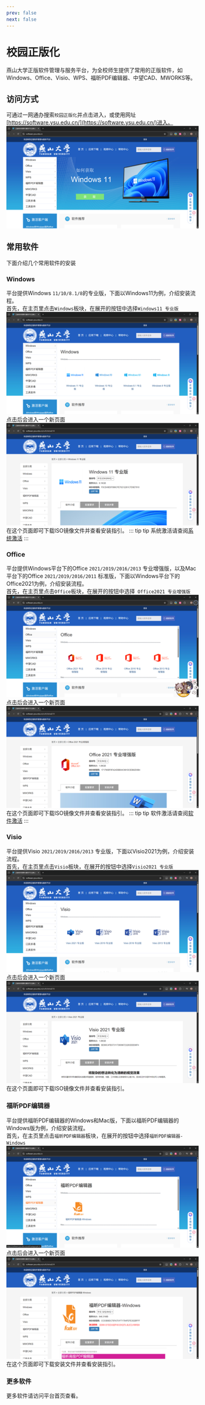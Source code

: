 ```yaml
---
prev: false
next: false
---
```


# 校园正版化

燕山大学正版软件管理与服务平台，为全校师生提供了常用的正版软件，如Windows、Office、Visio、WPS、福昕PDF编辑器、中望CAD、MWORKS等。

## 访问方式

可通过一网通办搜索`校园正版化`并点击进入，或使用网址[https://software.ysu.edu.cn/](https://software.ysu.edu.cn/)进入。
![校园正版化](./images/main.png)

## 常用软件

下面介绍几个常用软件的安装

### Windows

平台提供Windows `11/10/8.1/8`的专业版，下面以Windows11为例，介绍安装流程。  
首先，在主页里点击`Windows`板块，在展开的按钮中选择`Windows11 专业版`
![Windows](./images/windows.png)
点击后会进入一个新页面
![Windows11](./images/windows11.png)
在这个页面即可下载ISO镜像文件并查看安装指引。
::: tip tip
系统激活请查阅[系统激活](https://software.ysu.edu.cn/help/detail/2)
:::

### Office

平台提供Windows平台下的Office `2021/2019/2016/2013` 专业增强版，以及Mac平台下的Office `2021/2019/2016/2011` 标准版，下面以Windows平台下的Office2021为例，介绍安装流程。  
首先，在主页里点击`Office`板块，在展开的按钮中选择` Office2021 专业增强版`
![Office](./images/office.png)
点击后会进入一个新页面
![Office2021](./images/office2021.png)
在这个页面即可下载ISO镜像文件并查看安装指引。
::: tip tip
软件激活请查阅[软件激活](https://software.ysu.edu.cn/help/detail/2)
:::

### Visio

平台提供Visio `2021/2019/2016/2013` 专业版，下面以Visio2021为例，介绍安装流程。  
首先，在主页里点击`Visio`板块，在展开的按钮中选择`Visio2021 专业版`
![Visio](./images/visio.png)
点击后会进入一个新页面
![Visio2021](./images/visio2021.png)
在这个页面即可下载ISO镜像文件并查看安装指引。

### 福昕PDF编辑器

平台提供福昕PDF编辑器的Windows和Mac版，下面以福昕PDF编辑器的Windows版为例，介绍安装流程。  
首先，在主页里点击`福昕PDF编辑器`板块，在展开的按钮中选择`福昕PDF编辑器-Windows`
![福昕PDF编辑器](./images/foxit.png)
点击后会进入一个新页面
![福昕PDF编辑器-Windows](./images/foxit_Windows.png)
在这个页面即可下载安装文件并查看安装指引。

### 更多软件

更多软件请访问平台首页查看。
